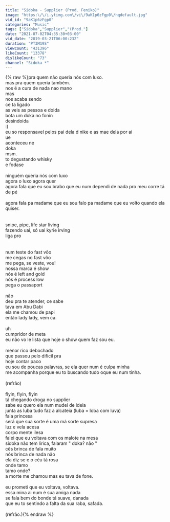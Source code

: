 ```yaml
---
title: "Sidoka - Supplier (Prod. Feniko)"
image: "https:\/\/i.ytimg.com\/vi\/9aK1p6zFgp0\/hqdefault.jpg"
vid_id: "9aK1p6zFgp0"
categories: "Music"
tags: ["Sidoka","Supplier","(Prod."]
date: "2021-07-02T04:35:30+03:00"
vid_date: "2019-03-21T06:00:23Z"
duration: "PT3M19S"
viewcount: "431396"
likeCount: "13378"
dislikeCount: "73"
channel: "Sidoka *"
---
```

{% raw %}pra quem não queria nós com luxo.<br />mas pra quem queria também.<br />nos é a cura de nada nao mano<br />mas<br />nos acaba sendo<br />ce ta ligado<br />as veis as pessoa e doida<br />bota um doka no fonin<br />desindoida<br />:)<br />eu so responsavel pelos pai dela d nike e as mae dela por ai<br />ue<br />aconteceu ne<br />doka<br />msm.<br />to degustando whisky<br />e fodase<br /><br />ninguém queria nós com luxo<br />agora o luxo agora quer<br />agora fala que eu sou brabo que eu num dependi de nada pro meu corre tá de pé<br /><br />agora fala pa madame que eu sou falo pa madame que eu volto quando ela quiser.<br /><br /><br />snipe, pipe, life star living<br />fazendo uai, só uai kyrie irving<br />liga pro <br /><br /><br />num teste do fast vôo<br />me cegas no fast vôo<br />me pega, se veste, vou!<br />nossa marca é show<br />nós é left and gold<br />nós é process low<br />pega o passaport<br /><br />não<br />deu pra te atender, ce sabe<br />tava em Abu Dabi<br />ela me chamou de papi<br />então lady lady, vem ca.<br /><br />uh<br />cumpridor de meta<br />eu não vo le lista que hoje o show quem faz sou eu.<br /><br />menor rico debochado<br />que passou pelo dificil pra<br />hoje contar paco<br />eu sou de poucas palavras, se ela quer num é culpa minha<br />me acompanha porque eu to buscando tudo oque eu num tinha.<br /><br />(refrão)<br /><br />flyin, flyin, flyin<br />tá chegando droga no supplier<br />sabe eu quero ela num mudei de ideia<br />junta as luba tudo faz a alcateia (luba = loba com luva)<br />fala princesa<br />será que sua sorte é uma má sorte supresa<br />luz e vela acesa<br />corpo mente ilesa<br />falei que eu voltava com os malote na mesa<br />sidoka não tem lirica, falaram &quot; doka? não &quot;<br />cês brinca de fala muito<br />nós brinca de nada não<br />ela diz se e o céu tá rosa<br />onde tamo<br />tamo onde?<br />a morte me chamou mas eu tava de fone.<br /><br />eu prometi que eu voltava, voltava.<br />essa mina ai num é sua amiga nada<br />se fala bem do bonde tá suave, danada<br />que eu to sentindo a falta da sua raba, safada.<br /><br />(refrão.){% endraw %}
